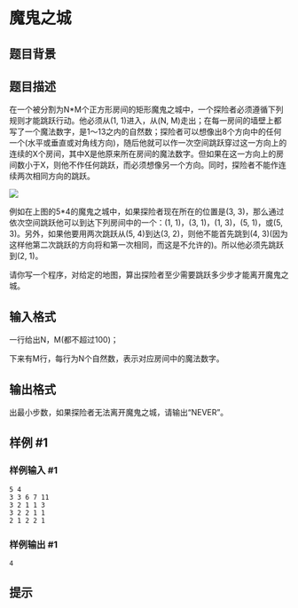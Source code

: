 # 魔鬼之城

## 题目背景



## 题目描述

在一个被分割为N\*M个正方形房间的矩形魔鬼之城中，一个探险者必须遵循下列规则才能跳跃行动。他必须从(1, 1)进入，从(N, M)走出；在每一房间的墙壁上都写了一个魔法数字，是1～13之内的自然数；探险者可以想像出8个方向中的任何一个(水平或垂直或对角线方向)，随后他就可以作一次空间跳跃穿过这一方向上的连续的X个房间，其中X是他原来所在房间的魔法数字。但如果在这一方向上的房间数小于X，则他不作任何跳跃，而必须想像另一个方向。同时，探险者不能作连续两次相同方向的跳跃。

 ![](https://cdn.luogu.com.cn/upload/pic/96.png) 

例如在上图的5\*4的魔鬼之城中，如果探险者现在所在的位置是(3, 3)，那么通过依次空间跳跃他可以到达下列房间中的一个：(1, 1)，(3, 1)，(1, 3)，(5, 1)，或(5, 3)。另外，如果他要用两次跳跃从(5, 4)到达(3, 2)，则他不能首先跳到(4, 3)(因为这样他第二次跳跃的方向将和第一次相同，而这是不允许的)。所以他必须先跳跃到(2, 1)。

请你写一个程序，对给定的地图，算出探险者至少需要跳跃多少步才能离开魔鬼之城。



## 输入格式

一行给出N，M(都不超过100)；

下来有M行，每行为N个自然数，表示对应房间中的魔法数字。


## 输出格式

出最小步数，如果探险者无法离开魔鬼之城，请输出“NEVER”。


## 样例 #1

### 样例输入 #1
```
5 4
3 3 6 7 11
3 2 1 1 3
3 2 2 1 1
2 1 2 2 1
```

### 样例输出 #1

```
4
```

## 提示



